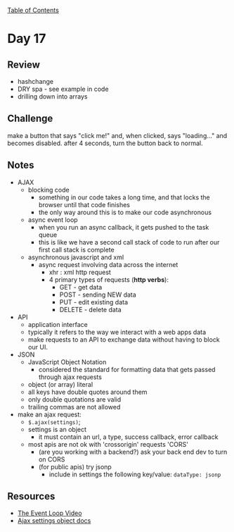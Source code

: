 
[Table of Contents](/README.md)

# Day 17

## Review
- hashchange
- DRY spa - see example in code
- drilling down into arrays

## Challenge
make a button that says "click me!" and, when clicked, says "loading..." and becomes disabled. after 4 seconds, turn the button back to normal.

## Notes
- AJAX
	- blocking code
		- something in our code takes a long time, and that locks the browser until that code finishes
		- the only way around this is to make our code asynchronous
	- async event loop
		- when you run an async callback, it gets pushed to the task queue
		- this is like we have a second call stack of code to run after our first call stack is complete
	- asynchronous javascript and xml
		- async request involving data across the internet
			- xhr : xml http request
			- 4 primary types of requests (**http verbs**):
				- GET - get data
				- POST - sending NEW data
				- PUT - edit existing data
				- DELETE - delete data
- API
	- application interface
	- typically it refers to the way we interact with a web apps data
	- make requests to an API to exchange data without having to block our UI.
- JSON
	- JavaScript Object Notation
		- considered the standard for formatting data that gets passed through ajax requests
	- object (or array) literal
	- all keys have double quotes around them
	- only double quotations are valid
	- trailing commas are not allowed
- make an ajax request:
	- `$.ajax(settings)`;
	- settings is an object
		- it must contain an url, a type, success callback, error callback
	- most apis are not ok with 'crossorigin' requests 'CORS'
		- (are you working with a backend?) ask your back end dev to turn on CORS
		- (for public apis) try jsonp
			- include in settings the following key/value: `dataType: jsonp`

## Resources
- [The Event Loop Video](https://www.youtube.com/watch?v=8aGhZQkoFbQ)
- [Ajax settings object docs](http://api.jquery.com/jquery.ajax/)
